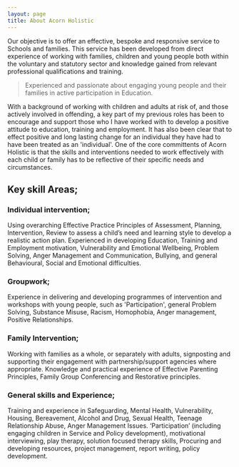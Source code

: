 ```yaml
---
layout: page
title: About Acorn Holistic
---
```

Our objective is to offer an effective, bespoke and responsive service to Schools and families. This service has been developed from direct experience of working with families, children and young people both within the voluntary and statutory sector and knowledge gained from relevant professional qualifications and training.
<blockquote>Experienced and passionate about engaging young people and their families in active participation in Education.</blockquote>
With a background of working with children and adults at risk of, and those actively involved in offending, a key part of my previous roles has been to encourage and support those who I have worked with to develop a positive attitude to education, training and employment. It has also been clear that to effect positive and long lasting change for an individual they have had to have been treated as an 'individual'. One of the core committents of Acorn Holistic is that the skills and interventions needed to work effectively with each child or family has to be reflective of their specific needs and circumstances.

<h2>Key skill Areas;</h2>

<h3>Individual intervention;</h3> 
Using overarching  Effective Practice Principles of Assessment, Planning, Intervention, Review  to assess a child’s need and learning style to develop a realistic action plan. 
Experienced in developing Education, Training and Employment motivation, Vulnerability and Emotional Wellbeing, Problem Solving, Anger Management and Communication, Bullying, and general Behavioural, Social and Emotional difficulties.

<h3>Groupwork;</h3>
Experience in delivering and developing  programmes of intervention and workshops with young people, such as 'Participation', general Problem Solving, Substance Misuse, Racism, Homophobia, Anger management, Positive Relationships.  

<h3>Family Intervention;</h3> 
Working with families as a whole, or separately with adults, signposting and supporting their engagement with partnership/support agencies where appropriate.
Knowledge and practical experience of Effective Parenting Principles, Family Group Conferencing and Restorative principles. 

<h3>General skills and Experience;</h3> 
Training and experience in Safeguarding, Mental Health, Vulnerability, Housing, Bereavement, Alcohol and Drug, Sexual Health, Teenage Relationship Abuse, Anger Management Issues. 
‘Participation’ (including engaging children in Service and Policy development), motivational interviewing, play therapy, solution focused therapy skills,
Procuring and developing resources, project management, report writing, policy development.
